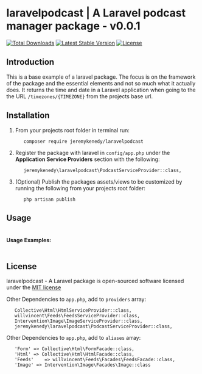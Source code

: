# laravelpodcast | A Laravel podcast manager package - v0.0.1

[![Total Downloads](https://poser.pugx.org/jeremykenedy/laravelpodcast/d/total.svg)](https://packagist.org/packages/jeremykenedy/laravelpodcast)
[![Latest Stable Version](https://poser.pugx.org/jeremykenedy/laravelpodcast/v/stable.svg)](https://packagist.org/packages/jeremykenedy/laravelpodcast)
[![License](https://poser.pugx.org/jeremykenedy/laravelpodcast/license.svg)](https://packagist.org/packages/jeremykenedy/laravelpodcast)

## Introduction

This is a base example of a laravel package. The focus is on the framework of the package and the essential elements and not so much what it actually does. It returns the time and date in a Laravel application when going to the the URL `/timezones/{TIMEZONE}` from the projects base url.

## Installation

1. From your projects root folder in terminal run:

   ```
      composer require jeremykenedy/laravelpodcast
   ```

2. Register the package with laravel in `config/app.php` under the **Application Service Providers** section with the following:

   ```
      jeremykenedy\laravelpodcast\PodcastServiceProvider::class,
   ```

3. (Optional) Publish the packages assets/views to be customized by running the following from your projects root folder:

   ```
      php artisan publish
   ```

## Usage

```

```

#### Usage Examples:

```

```

## License

laravelpodcast - A Laravel package is open-sourced software licensed under the [MIT license](http://opensource.org/licenses/MIT)



Other Dependencies to `app.php`, add to `providers` array:

```
   Collective\Html\HtmlServiceProvider::class,
   willvincent\Feeds\FeedsServiceProvider::class,
   Intervention\Image\ImageServiceProvider::class,
   jeremykenedy\laravelpodcast\PodcastServiceProvider::class,
```

Other Dependencies to `app.php`, add to `aliases` array:

```
   'Form' => Collective\Html\FormFacade::class,
   'Html' => Collective\Html\HtmlFacade::class,
   'Feeds'    => willvincent\Feeds\Facades\FeedsFacade::class,
   'Image' => Intervention\Image\Facades\Image::class
```


